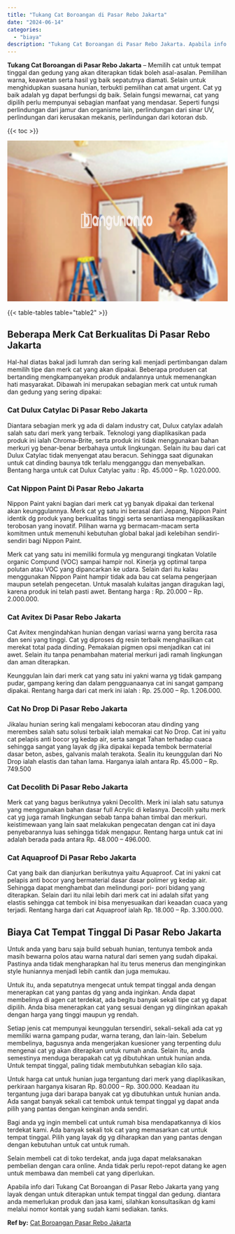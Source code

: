 ```yaml
---
title: "Tukang Cat Boroangan di Pasar Rebo Jakarta"
date: "2024-06-14"
categories: 
  - "biaya"
description: "Tukang Cat Boroangan di Pasar Rebo Jakarta. Apabila info dari Tukang Cat Boroangan di Pasar Rebo Jakarta yang yang layak dengan untuk diterapkan untuk tempat..."
---
```


**Tukang Cat Boroangan di Pasar Rebo Jakarta** – Memilih cat untuk tempat tinggal dan gedung yang akan diterapkan tidak boleh asal-asalan. Pemilihan warna, keawetan serta hasil yg baik sepatutnya diamati. Selain untuk menghidupkan suasana hunian, terbukti pemilihan cat amat urgent. Cat yg baik adalah yg dapat berfungsi dg baik. Selain fungsi mewarnai, cat yang dipilih perlu mempunyai sebagian manfaat yang mendasar. Seperti fungsi perlindungan dari jamur dan organisme lain, perlindungan dari sinar UV, perlindungan dari kerusakan mekanis, perlindungan dari kotoran dsb.

{{< toc >}}

![Tukang Cat Boroangan di Pasar Rebo Jakarta](/images/jasa-cat-murah08.png)

{{< table-tables table="table2" >}}

## Beberapa Merk Cat Berkualitas Di Pasar Rebo Jakarta

Hal-hal diatas bakal jadi lumrah dan sering kali menjadi pertimbangan dalam memilih tipe dan merk cat yang akan dipakai. Beberapa produsen cat bertanding mengkampanyekan produk andalannya untuk memenangkan hati masyarakat. Dibawah ini merupakan sebagian merk cat untuk rumah dan gedung yang sering dipakai:

### Cat Dulux Catylac Di Pasar Rebo Jakarta

Diantara sebagian merk yg ada di dalam industry cat, Dulux catylax adalah salah satu dari merk yang terbaik. Teknologi yang diaplikasikan pada produk ini ialah Chroma-Brite, serta produk ini tidak menggunakan bahan merkuri yg benar-benar berbahaya untuk lingkungan. Selain itu bau dari cat Dulux Catylac tidak menyengat atau beracun. Sehingga saat digunakan untuk cat dinding baunya tdk terlalu mengganggu dan menyebalkan. Bentang harga untuk cat Dulux Catylac yaitu : Rp. 45.000 – Rp. 1.020.000.

### Cat Nippon Paint Di Pasar Rebo Jakarta

Nippon Paint yakni bagian dari merk cat yg banyak dipakai dan terkenal akan keunggulannya. Merk cat yg satu ini berasal dari Jepang, Nippon Paint identik dg produk yang berkualitas tinggi serta senantiasa mengaplikasikan terobosan yang inovatif. Pilihan warna yg bermacam-macam serta komitmen untuk memenuhi kebutuhan global bakal jadi kelebihan sendiri-sendiri bagi Nippon Paint.

Merk cat yang satu ini memiliki formula yg mengurangi tingkatan Volatile organic Compund (VOC) sampai hampir nol. Kinerja yg optimal tanpa polutan atau VOC yang dipancarkan ke udara. Selain dari itu kalau menggunakan Nippon Paint hampir tidak ada bau cat selama pengerjaan maupun setelah pengecetan. Untuk masalah kulaitas jangan diragukan lagi, karena produk ini telah pasti awet. Bentang harga : Rp. 20.000 – Rp. 2.000.000.

### Cat Avitex Di Pasar Rebo Jakarta

Cat Avitex mengindahkan hunian dengan variasi warna yang bercita rasa dan seni yang tinggi. Cat yg diproses dg resin terbaik menghasilkan cat merekat total pada dinding. Pemakaian pigmen opsi menjadikan cat ini awet. Selain itu tanpa penambahan material merkuri jadi ramah lingkungan dan aman diterapkan.

Keunggulan lain dari merk cat yang satu ini yakni warna yg tidak gampang pudar, gampang kering dan dalam pengguanaanya cat ini sangat gampang dipakai. Rentang harga dari cat merk ini ialah : Rp. 25.000 – Rp. 1.206.000.

### Cat No Drop Di Pasar Rebo Jakarta

Jikalau hunian sering kali mengalami kebocoran atau dinding yang merembes salah satu solusi terbaik ialah memakai cat No Drop. Cat ini yaitu cat pelapis anti bocor yg kedap air, serta sangat Tahan terhadap cuaca sehingga sangat yang layak dg jika dipakai kepada tembok bermaterial dasar beton, asbes, galvanis malah terakota. Sealin itu keunggulan dari No Drop ialah elastis dan tahan lama. Harganya ialah antara Rp. 45.000 – Rp. 749.500

### Cat Decolith Di Pasar Rebo Jakarta

Merk cat yang bagus berikutnya yakni Decolith. Merk ini ialah satu satunya yang menggunakan bahan dasar full Acrylic di kelasnya. Decolih yaitu merk cat yg juga ramah lingkungan sebab tanpa bahan timbal dan merkuri. keistimewaan yang lain saat melakukan pengecatan dengan cat ini daya penyebarannya luas sehingga tidak mengapur. Rentang harga untuk cat ini adalah berada pada antara Rp. 48.000 – 496.000.

### Cat Aquaproof Di Pasar Rebo Jakarta

Cat yang baik dan dianjurkan berikutnya yaitu Aquaproof. Cat ini yakni cat pelapis anti bocor yang bermaterial dasar dasar polimer yg kedap air. Sehingga dapat menghambat dan melindungi pori- pori bidang yang diterapkan. Selain dari itu nilai lebih dari merk cat ini adalah sifat yang elastis sehingga cat tembok ini bisa menyesuaikan dari keaadan cuaca yang terjadi. Rentang harga dari cat Aquaproof ialah Rp. 18.000 – Rp. 3.300.000.

## Biaya Cat Tempat Tinggal Di Pasar Rebo Jakarta

Untuk anda yang baru saja build sebuah hunian, tentunya tembok anda masih bewarna polos atau warna natural dari semen yang sudah dipakai. Pastinya anda tidak mengharapkan hal itu terus menerus dan menginginkan style huniannya menjadi lebih cantik dan juga memukau.

Untuk itu, anda sepatutnya mengecat untuk tempat tinggal anda dengan menerapkan cat yang pantas dg yang anda inginkan. Anda dapat membelinya di agen cat terdekat, ada begitu banyak sekali tipe cat yg dapat dipilih. Anda bisa menerapkan cat yang sesuai dengan yg diinginkan apakah dengan harga yang tinggi maupun yg rendah.

Setiap jenis cat mempunyai keunggulan tersendiri, sekali-sekali ada cat yg memiliki warna gampang pudar, warna terang, dan lain-lain. Sebelum membelinya, bagusnya anda mengerjakan kuesioner yang terpenting dulu mengenai cat yg akan diterapkan untuk rumah anda. Selain itu, anda semestinya menduga berapakah cat yg dibutuhkan untuk hunian anda. Untuk tempat tinggal, paling tidak membutuhkan sebagian kilo saja.

Untuk harga cat untuk hunian juga tergantung dari merk yang diaplikasikan, perkiraan harganya kisaran Rp. 80.000 – Rp. 300.000. Keadaan itu tergantung juga dari barapa banyak cat yg dibutuhkan untuk hunian anda. Ada sangat banyak sekali cat tembok untuk tempat tinggal yg dapat anda pilih yang pantas dengan keinginan anda sendiri.

Bagi anda yg ingin membeli cat untuk rumah bisa mendapatkannya di kios terdekat kami. Ada banyak sekali tok cat yang memasarkan cat untuk tempat tinggal. Pilih yang layak dg yg diharapkan dan yang pantas dengan dengan kebutuhan untuk cat untuk rumah.

Selain membeli cat di toko terdekat, anda juga dapat melaksanakan pembelian dengan cara online. Anda tidak perlu repot-repot datang ke agen untuk membawa dan membeli cat yang diperlukan.

Apabila info dari Tukang Cat Boroangan di Pasar Rebo Jakarta yang yang layak dengan untuk diterapkan untuk tempat tinggal dan gedung. diantara anda memerlukan produk dan jasa kami, silahkan konsultasikan dg kami melalui nomor kontak yang sudah kami sediakan. tanks.

**Ref by:** [Cat Boroangan Pasar Rebo Jakarta](https://id.wikipedia.org/wiki/Cat)
